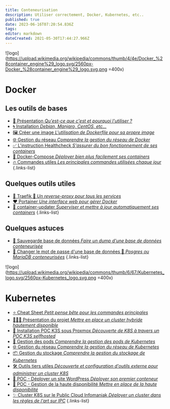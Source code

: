 ```yaml
---
title: Conteneurisation
description: Utiliser correctement, Docker, Kubernetes, etc..
published: true
date: 2023-06-16T07:20:54.836Z
tags: 
editor: markdown
dateCreated: 2021-05-30T17:44:27.966Z
---
```


![logo](https://upload.wikimedia.org/wikipedia/commons/thumb/4/4e/Docker_%28container_engine%29_logo.svg/2560px-Docker_%28container_engine%29_logo.svg.png =400x) 
# Docker
 ## Les outils de bases
- [🐳 Présentation *Qu'est-ce que c'est et pourquoi l'utiliser ?*](/Conteneurisation/Docker/Présentation)
- [🌀 Installation *Debian, Manjaro, CentOS, etc...*](/Conteneurisation/Docker/Installation)
- [🖼️ Créer une image *L'utilisation de Dockerfile pour sa propre image*](/Conteneurisation/Docker/Image)
- [🌐 Gestion du réseau *Comprendre la gestion du réseau de Docker*](/Conteneurisation/Docker/Réseau)
- [✅ L'instruction Healthcheck *S'assurer du bon fonctionnement de ses containers*](/Conteneurisation/Docker/Heathcheck)
- [💠 Docker-Compose *Déployer bien plus facilement ses containers*](/Conteneurisation/Docker/Docker-Compose)
- [🔥 Commandes utiles *Les principales commandes utilisées chaque jour*](/Conteneurisation/Docker/Commandes)
{.links-list}
## Quelques outils utiles
- [💙 Traefik 🚧 *Un reverse-proxy pour tous les services*](/Conteneurisation/Docker/Traefik)
- [❤️ Portainer *Une interface web pour gérer Docker*](/Conteneurisation/Docker/Portainer)
- [🔄 container-updater *Superviser et mettre à jour automatiquement ses containers*](https://github.com/PAPAMICA/container-updater)
{.links-list}
## Quelques astuces
- [💾 Sauvegarde base de données *Faire un dump d'une base de données conteneurisée*](/Conteneurisation/Docker/Backup-database)
- [🔑 Changer le mot de passe d'une base de données 🚧 *Posgres ou MariaDB conteneurisées*](/Conteneurisation/Docker/Portainer)
{.links-list}


![logo](https://upload.wikimedia.org/wikipedia/commons/thumb/6/67/Kubernetes_logo.svg/2560px-Kubernetes_logo.svg.png =400x)
# Kubernetes
- [⭐️ Cheat Sheet *Petit pense bête pour les commandes principales*](/Conteneurisation/k8s/Cheat-sheet)
- [👨🏻‍💻 Présentation du projet *Mettre en place un cluster hybride hautement disponible*](/Conteneurisation/k8s/Projet)
- [🧰 Installation POC K3S sous Proxmox *Découverte de K8S à travers un POC K3S selfhosted*](/Conteneurisation/k8s/POC-installation)
- [📌 Gestion des pods *Comprendre la gestion des pods de Kubernetes*](/Conteneurisation/k8s/Pods)
- [🌐 Gestion du réseau *Comprendre la gestion du réseau de Kubernetes*](/Conteneurisation/k8s/Réseau)
- [📦 Gestion du stockage *Comprendre la gestion du stockage de Kubernetes*](/Conteneurisation/k8s/Stockage)
- [🛠️ Outils tiers utiles *Découverte et configuration d'outils externe pour administrer un cluster K8S*](/Conteneurisation/k8s/outils-utiles)
- [🐳 POC - Déployer un site WordPress *Déployer son premier conteneur*](/Conteneurisation/k8s/POC-WordPress)
- [💎 POC - Gestion de la haute disponibilité *Mettre en place de la haute disponibilité*](/Conteneurisation/k8s/POC-HA)
- [✨ Cluster K8S sur le Public Cloud Infomaniak *Déployer un cluster dans les règles de l'art sur IPC*](/Conteneurisation/k8s/IPC-installation)
{.links-list}